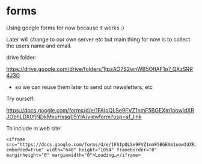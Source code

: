 # forms

Using google forms for now because it works :)

Later will change to our own server etc but main thing for now is to collect the users name and email.


drive folder: 

https://drive.google.com/drive/folders/1tpzAO7S2wnWB5OflAF1o7_QXzSRR4J3G

- so we can reuse them later to send out newsletters, etc

Try ourself:

https://docs.google.com/forms/d/e/1FAIpQLSe9FVZ1nmF5BGEXm1oowIdXRJObhLDX0fjNDkMxuHxsq05YIA/viewform?usp=sf_link

To include in web site:

```
<iframe src="https://docs.google.com/forms/d/e/1FAIpQLSe9FVZ1nmF5BGEXm1oowIdXRJObhLDX0fjNDkMxuHxsq05YIA/viewform?embedded=true" width="640" height="1054" frameborder="0" marginheight="0" marginwidth="0">Loading…</iframe>
```
